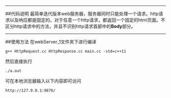 - - -
##代码说明
最简单迭代版本web服务器，服务器同时只能处理一个请求。http请求以及响应都是固定的。对于任意一个http请求，都返回一个固定的html页面。不区分http请求中的方法，并且不识别http请求首部中的**Body**部分。
- - -
##使用方法
在webServer_1文件夹下进行编译
```
g++ HttpRequest.cc HttpResponse.cc main.cc -std=c++11
```
然后直接执行
```
./a.out
```
可在本地浏览器输入以下内容即可访问
```
http://127.0.0.1:9876/
```

